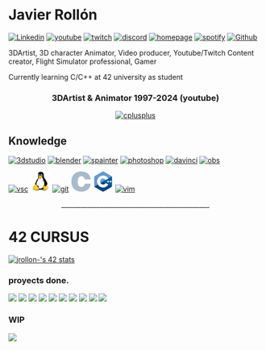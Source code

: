 # Javier Rollón
[![Linkedin](https://img.shields.io/badge/-LinkedIn-blue?style=flat&logo=Linkedin&logoColor=white)](https://www.linkedin.com/in/javierrollon/?locale=en_US)
[![youtube](https://img.shields.io/badge/-Youtube-black?style=flat&logo=youtube&logoColor=white)](https://www.youtube.com/@J4p032)
[![twitch](https://img.shields.io/badge/-Twitch-9146FF?style=flat&logo=twitch&logoColor=white)](https://www.twitch.tv/japo32)
[![discord](https://img.shields.io/badge/-Discord-5865F2?style=flat&logo=discord&logoColor=white)](https://discord.gg/ykTeJGQ54Z)
[![homepage](https://img.shields.io/badge/-Webpage-F38020?style=flat&logo=homepage&logoColor=white)](https://jrollon.com/index.html)
[![spotify](https://img.shields.io/badge/-Spotify-1ED760?style=flat&logo=spotify&logoColor=white)](https://open.spotify.com/user/japo32)
[![Github](https://img.shields.io/badge/-Github-000?style=flat&logo=Github&logoColor=white)](https://github.com/J4P032)

3DArtist, 3D character Animator, Video producer, Youtube/Twitch Content creator, Flight Simulator professional, Gamer

Currently learning C/C++ at 42 university as student

<p align="center" width="300">
  <h3 align="center">3DArtist & Animator 1997-2024 (youtube)</h3> 
</p>

<p align="center"> 
   <a href="https://www.youtube.com/watch?v=RDZIQf7hkxo" target="_blank" rel="noreferrer"> <img src="https://img.youtube.com/vi/RDZIQf7hkxo/0.jpg" alt="cplusplus" width="560" height="400"/></a> 
</p>

## Knowledge
<p> 
  <a href="https://www.autodesk.com/products/3ds-max/free-trial" target="_blank" rel="noreferrer"> <img src="https://encrypted-tbn0.gstatic.com/images?q=tbn:ANd9GcR-gZFcwd6TOaFzv6Mdgnhvzigf-GLzGAbKug&s" alt="3dstudio" width="40" height="40"/></a>
  <a href="https://www.blender.org/download/" target="_blank" rel="noreferrer"> <img src="https://www.icons101.com/icons/1/iOS_style_Blender_icons_by_ChilliTrav/128/blender%20icon%20(white).png" alt="blender" width="40" height="40"/></a>
  <a href="https://www.adobe.com/products/substance3d/apps/painter.html" rel="noreferrer"> <img src="https://i0.wp.com/cdn.iconscout.com/icon/free/png-256/adobe-substance-2521753-2132645.png" alt="spainter" width="40" height="40"/></a>
  <a href="https://www.adobe.com/products/photoshop.html" target="_blank" rel="noreferrer"> <img src="https://upload.wikimedia.org/wikipedia/commons/thumb/2/20/Photoshop_CC_icon.png/615px-Photoshop_CC_icon.png" alt="photoshop" width="40" height="40"/></a>
  <a href="https://www.blackmagicdesign.com/es/products/davinciresolve/" target="_blank" rel="noreferrer"> <img src="https://i0.wp.com/upload.wikimedia.org/wikipedia/commons/4/4d/DaVinci_Resolve_Studio.png" alt="davinci" width="40" height="40"/></a>
  <a href="https://obsproject.com/es/download" target="_blank" rel="noreferrer"> <img src="https://upload.wikimedia.org/wikipedia/commons/thumb/d/d3/OBS_Studio_Logo.svg/120px-OBS_Studio_Logo.svg.png" alt="obs" width="40" height="40"/></a>
 
  <a href="https://code.visualstudio.com/"> <img src="https://w7.pngwing.com/pngs/905/947/png-transparent-microsoft-visual-studio-code-alt-macos-bigsur-icon-thumbnail.png" alt="vsc" width="40" height="40"/></a>
  <a href="https://www.linux.org/" target="_blank" rel="noreferrer"> <img src="https://raw.githubusercontent.com/devicons/devicon/master/icons/linux/linux-original.svg" alt="linux" width="40" height="40"/></a>
  <a href="https://git-scm.com/" target="_blank" rel="noreferrer"> <img src="https://www.vectorlogo.zone/logos/git-scm/git-scm-icon.svg" alt="git" width="40" height="40"/></a>
  <a href="https://www.cprogramming.com/" target="_blank" rel="noreferrer"> <img src="https://raw.githubusercontent.com/devicons/devicon/master/icons/c/c-original.svg" alt="c" width="40" height="40"/></a>
  <a href="https://www.w3schools.com/cpp/" target="_blank" rel="noreferrer"> <img src="https://raw.githubusercontent.com/devicons/devicon/master/icons/cplusplus/cplusplus-original.svg" alt="cplusplus" width="40" height="40"/></a>
  <a href="https://www.vim.org/" target="_blank" rel="noreferrer"> <img src="https://www.vim.org/images/vimlogo.svg" alt="vim" width="40" height="40"/></a>
</p>
<p align="center">
______________________________________________
</p>

# 42 CURSUS
[![jrollon-'s 42 stats](https://badge.mediaplus.ma/kettlebells/jrollon-?1337Badge=off&UM6P=off)](https://github.com/oakoudad/badge42)

### proyects done.
<p> 
  <a href="https://github.com/J4P032/42CURSUS/tree/main/01_libft"> <img src="https://github.com/0bvim/42-project-badges/blob/main/badges/libftm.png?raw=true" /></a>
  <a href="https://github.com/J4P032/42CURSUS/tree/main/02_GetNextLine"> <img src="https://github.com/0bvim/42-project-badges/blob/main/badges/get_next_linee.png?raw=true" /></a>
  <a href="https://github.com/J4P032/42CURSUS/tree/main/02_Printf"> <img src="https://github.com/0bvim/42-project-badges/blob/main/badges/ft_printfe.png?raw=true" /></a>
  <a href="https://github.com/J4P032/42CURSUS/tree/main/02_BornToBeRoot"> <img src="https://github.com/0bvim/42-project-badges/blob/main/badges/born2beroote.png?raw=true" /></a>
  <a href="https://github.com/J4P032/42CURSUS/tree/main/03_PushSwap"> <img src="https://github.com/0bvim/42-project-badges/blob/main/badges/push_swape.png?raw=true" /></a>
  <a href="https://github.com/J4P032/42CURSUS/tree/main/03_SoLong"> <img src="https://github.com/0bvim/42-project-badges/blob/main/badges/so_longm.png?raw=true" /></a>
  <a href="https://github.com/J4P032/42CURSUS/tree/main/03_Minitalk"> <img src="https://github.com/0bvim/42-project-badges/blob/main/badges/minitalkm.png?raw=true" /></a>
  <a href="https://github.com/J4P032/42CURSUS/tree/main/03_Philosophers"> <img src="https://github.com/0bvim/42-project-badges/blob/main/badges/philosopherse.png?raw=true" /></a>
  <a href="https://github.com/J4P032/42CURSUS/tree/main/03_Minishell"> <img src="https://github.com/0bvim/42-project-badges/blob/main/badges/minishelle.png?raw=true" /></a>
 <a href="https://github.com/J4P032/42CURSUS/tree/main/04_CPP"> <img src="https://github.com/0bvim/42-project-badges/blob/main/badges/cppm.png?raw=true" /></a>
</p>


### WIP
<p> 
  <a href="https://github.com/J4P032"> <img src="https://github.com/0bvim/42-project-badges/blob/main/badges/cub3de.png?raw=true" /></a>
</p>

<!--
**J4P032/J4P032** is a ✨ _special_ ✨ repository because its `README.md` (this file) appears on your GitHub profile.

Here are some ideas to get you started:

- 🔭 I’m currently working on ...
- 🌱 I’m currently learning ...
- 👯 I’m looking to collaborate on ...
- 🤔 I’m looking for help with ...
- 💬 Ask me about ...
- 📫 How to reach me: ...
- 😄 Pronouns: ...
- ⚡ Fun fact: ...
-->
